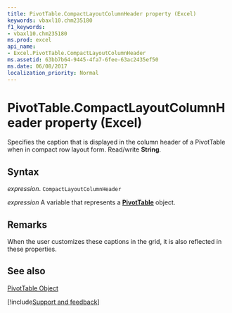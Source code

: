 ```yaml
---
title: PivotTable.CompactLayoutColumnHeader property (Excel)
keywords: vbaxl10.chm235180
f1_keywords:
- vbaxl10.chm235180
ms.prod: excel
api_name:
- Excel.PivotTable.CompactLayoutColumnHeader
ms.assetid: 63bb7b64-9445-4fa7-6fee-63ac2435ef50
ms.date: 06/08/2017
localization_priority: Normal
---
```



# PivotTable.CompactLayoutColumnHeader property (Excel)

Specifies the caption that is displayed in the column header of a PivotTable when in compact row layout form. Read/write  **String**.


## Syntax

_expression_. `CompactLayoutColumnHeader`

_expression_ A variable that represents a **[PivotTable](Excel.PivotTable.md)** object.


## Remarks

When the user customizes these captions in the grid, it is also reflected in these properties.


## See also


[PivotTable Object](Excel.PivotTable.md)

[!include[Support and feedback](~/includes/feedback-boilerplate.md)]